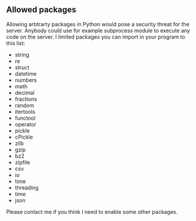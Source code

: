 ## Allowed packages

Allowing arbtrarty packages in Python would pose a security threat for the server. Anybody could use for example
subprocess module to execute any code on the server. I limited packages you can import in your program to this list:

- string
- re
- struct
- datetime
- numbers
- math
- decimal
- fractions
- random
- itertools
- functool
- operator
- pickle
- cPickle
- zlib
- gzip
- bz2
- zipfile
- csv
- io
- time
- threading
- time
- json

Please contact me if you think I need to enable some other packages.